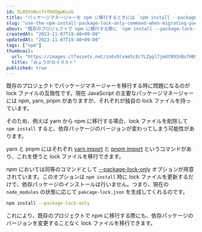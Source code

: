 ```yaml
---
id: 5L05VnNvi7nTKKOgwKusG
title: "パッケージマネージャーを npm に移行するときには `npm install --package-lock-only` コマンドを使うとよい"
slug: "use-the-npm-install-package-lock-only-command-when-migrating-package-managers-to-npm"
about: "既存のプロジェクトで npm に移行する際に `npm install --package-lock-only` を使うことで、依存パッケージのバージョンを変更することなく lock ファイルを移行できます。"
createdAt: "2023-11-07T19:40+09:00"
updatedAt: "2023-11-07T19:40+09:00"
tags: ["npm"]
thumbnail:
  url: "https://images.ctfassets.net/in6v9lxmm5c8/7LZpgl7jmdtB93nBs7HB98/49ead821e5e3b8c7468e4d6b05b28631/myouga_17117.png"
  title: "みょうがのイラスト"
published: true
---
```


既存のプロジェクトでパッケージマネージャーを移行する時に問題になるのが lock ファイルの互換性です。現在 JavaScript の主要なパッケージマネージャーには npm, yarn, pnpm がありますが、それぞれが独自の lock ファイルを持っています。

そのため、例えば yarn から npm に移行する場合、lock ファイルを削除して `npm install` すると、依存パッケージのバージョンが変わってしまう可能性があります。

yarn と pnpm にはそれぞれ [yarn import](https://chore-update--yarnpkg.netlify.app/ja/docs/cli/import) と [pnpm import](https://pnpm.io/cli/import) というコマンドがあり、これを使うと lock ファイルを移行できます。

npm においては同等のコマンドとして [--package-lock-only](https://docs.npmjs.com/cli/v10/commands/npm-install#package-lock-only) オプションが用意されています。このオプションは `npm install` 時に lock ファイルを更新するだけで、依存パッケージのインストールは行いません。つまり、現在の `node_modules` の状態に応じて `pakcage-lock.json` を生成してくれるのです。

```sh
npm install --package-lock-only
```

これにより、既存のプロジェクトで npm に移行する際にも、依存パッケージのバージョンを変更することなく lock ファイルを移行できます。
